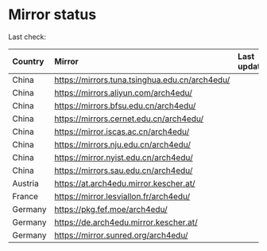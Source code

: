 <script src="./time.js"></script>
# Mirror status
Last check: <script type="text/javascript">localize(1724411813.9916809);</script>

|Country|Mirror|Last update|
|:------|:-----|:----------|
|China|https://mirrors.tuna.tsinghua.edu.cn/arch4edu/|<script type="text/javascript">localize(1724395134);</script>|
|China|https://mirrors.aliyun.com/arch4edu/|<script type="text/javascript">localize(1724351901);</script>|
|China|https://mirrors.bfsu.edu.cn/arch4edu/|<script type="text/javascript">localize(1724351901);</script>|
|China|https://mirrors.cernet.edu.cn/arch4edu/|<script type="text/javascript">localize(1724395134);</script>|
|China|https://mirror.iscas.ac.cn/arch4edu/|<script type="text/javascript">localize(1724395134);</script>|
|China|https://mirrors.nju.edu.cn/arch4edu/|<script type="text/javascript">localize(1724351901);</script>|
|China|https://mirror.nyist.edu.cn/arch4edu/|<script type="text/javascript">localize(1724351901);</script>|
|China|https://mirrors.sau.edu.cn/arch4edu/|<script type="text/javascript">localize(1724351901);</script>|
|Austria|https://at.arch4edu.mirror.kescher.at/|<script type="text/javascript">localize(1724395134);</script>|
|France|https://mirror.lesviallon.fr/arch4edu/|<script type="text/javascript">localize(1724351901);</script>|
|Germany|https://pkg.fef.moe/arch4edu/|<script type="text/javascript">localize(1724395134);</script>|
|Germany|https://de.arch4edu.mirror.kescher.at/|<script type="text/javascript">localize(1724395134);</script>|
|Germany|https://mirror.sunred.org/arch4edu/|<script type="text/javascript">localize(1724395134);</script>|

<script src="./tablefilter/tablefilter.js"></script>
<script src="./table.js"></script>